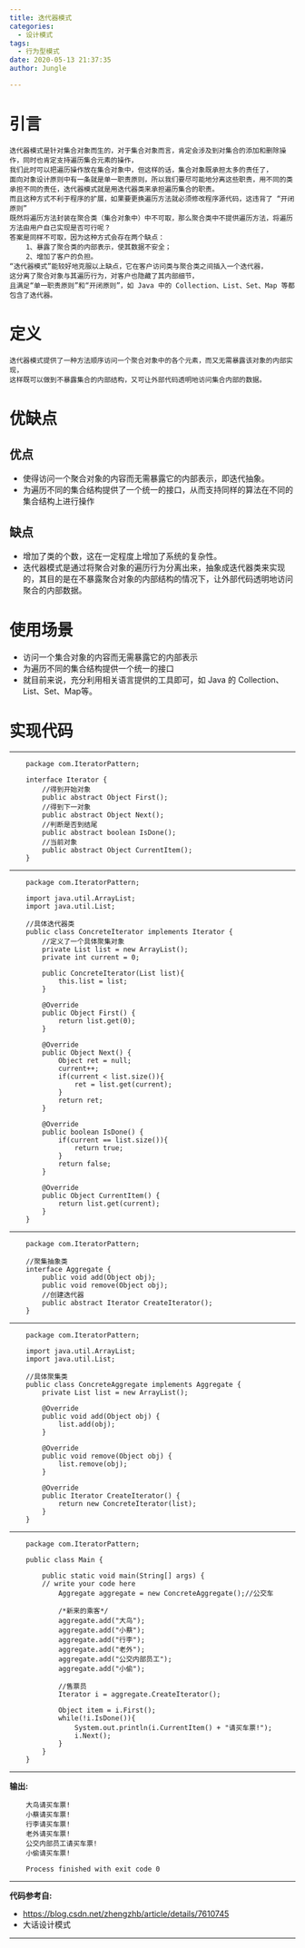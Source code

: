 ```yaml
---
title: 迭代器模式
categories:
  - 设计模式
tags:
  - 行为型模式
date: 2020-05-13 21:37:35
author: Jungle

---
```

# 引言 #
	
	迭代器模式是针对集合对象而生的，对于集合对象而言，肯定会涉及到对集合的添加和删除操作，同时也肯定支持遍历集合元素的操作，
	我们此时可以把遍历操作放在集合对象中，但这样的话，集合对象既承担太多的责任了，
	面向对象设计原则中有一条就是单一职责原则，所以我们要尽可能地分离这些职责，用不同的类承担不同的责任，迭代器模式就是用迭代器类来承担遍历集合的职责。
	而且这种方式不利于程序的扩展，如果要更换遍历方法就必须修改程序源代码，这违背了 “开闭原则”
	既然将遍历方法封装在聚合类（集合对象中）中不可取，那么聚合类中不提供遍历方法，将遍历方法由用户自己实现是否可行呢？
	答案是同样不可取，因为这种方式会存在两个缺点：
		1、暴露了聚合类的内部表示，使其数据不安全；
		2、增加了客户的负担。
	“迭代器模式”能较好地克服以上缺点，它在客户访问类与聚合类之间插入一个迭代器，
	这分离了聚合对象与其遍历行为，对客户也隐藏了其内部细节，
	且满足“单一职责原则”和“开闭原则”，如 Java 中的 Collection、List、Set、Map 等都包含了迭代器。

# 定义 #
	迭代器模式提供了一种方法顺序访问一个聚合对象中的各个元素，而又无需暴露该对象的内部实现，
	这样既可以做到不暴露集合的内部结构，又可让外部代码透明地访问集合内部的数据。

# 优缺点 #

## 优点 ##
- 使得访问一个聚合对象的内容而无需暴露它的内部表示，即迭代抽象。
- 为遍历不同的集合结构提供了一个统一的接口，从而支持同样的算法在不同的集合结构上进行操作

## 缺点 ##
- 增加了类的个数，这在一定程度上增加了系统的复杂性。
- 迭代器模式是通过将聚合对象的遍历行为分离出来，抽象成迭代器类来实现的，其目的是在不暴露聚合对象的内部结构的情况下，让外部代码透明地访问聚合的内部数据。

# 使用场景 #
- 访问一个集合对象的内容而无需暴露它的内部表示
- 为遍历不同的集合结构提供一个统一的接口
- 就目前来说，充分利用相关语言提供的工具即可，如 Java 的 Collection、List、Set、Map等。

# 实现代码 #

----------
		package com.IteratorPattern;
		
		interface Iterator {
		    //得到开始对象
		    public abstract Object First();
		    //得到下一对象
		    public abstract Object Next();
		    //判断是否到结尾
		    public abstract boolean IsDone();
		    //当前对象
		    public abstract Object CurrentItem();
		}

----------
		package com.IteratorPattern;
		
		import java.util.ArrayList;
		import java.util.List;
		
		//具体迭代器类
		public class ConcreteIterator implements Iterator {
		    //定义了一个具体聚集对象
		    private List list = new ArrayList();
		    private int current = 0;
		
		    public ConcreteIterator(List list){
		        this.list = list;
		    }
		
		    @Override
		    public Object First() {
		        return list.get(0);
		    }
		
		    @Override
		    public Object Next() {
		        Object ret = null;
		        current++;
		        if(current < list.size()){
		            ret = list.get(current);
		        }
		        return ret;
		    }
		
		    @Override
		    public boolean IsDone() {
		        if(current == list.size()){
		            return true;
		        }
		        return false;
		    }
		
		    @Override
		    public Object CurrentItem() {
		        return list.get(current);
		    }
		}

----------
		package com.IteratorPattern;
		
		//聚集抽象类
		interface Aggregate {
		    public void add(Object obj);
		    public void remove(Object obj);
		    //创建迭代器
		    public abstract Iterator CreateIterator();
		}

----------
		package com.IteratorPattern;
		
		import java.util.ArrayList;
		import java.util.List;
		
		//具体聚集类
		public class ConcreteAggregate implements Aggregate {
		    private List list = new ArrayList();
		
		    @Override
		    public void add(Object obj) {
		        list.add(obj);
		    }
		
		    @Override
		    public void remove(Object obj) {
		        list.remove(obj);
		    }
		
		    @Override
		    public Iterator CreateIterator() {
		        return new ConcreteIterator(list);
		    }
		}

----------
		package com.IteratorPattern;
		
		public class Main {
		
		    public static void main(String[] args) {
			// write your code here
		        Aggregate aggregate = new ConcreteAggregate();//公交车
		
		        /*新来的乘客*/
		        aggregate.add("大鸟");
		        aggregate.add("小蔡");
		        aggregate.add("行李");
		        aggregate.add("老外");
		        aggregate.add("公交内部员工");
		        aggregate.add("小偷");
		
		        //售票员
		        Iterator i = aggregate.CreateIterator();
		
		        Object item = i.First();
		        while(!i.IsDone()){
		            System.out.println(i.CurrentItem() + "请买车票!");
		            i.Next();
		        }
		    }
		}

----------
**输出:**

		大鸟请买车票!
		小蔡请买车票!
		行李请买车票!
		老外请买车票!
		公交内部员工请买车票!
		小偷请买车票!
		
		Process finished with exit code 0

----------
**代码参考自:**

- https://blog.csdn.net/zhengzhb/article/details/7610745
- 大话设计模式

----------


